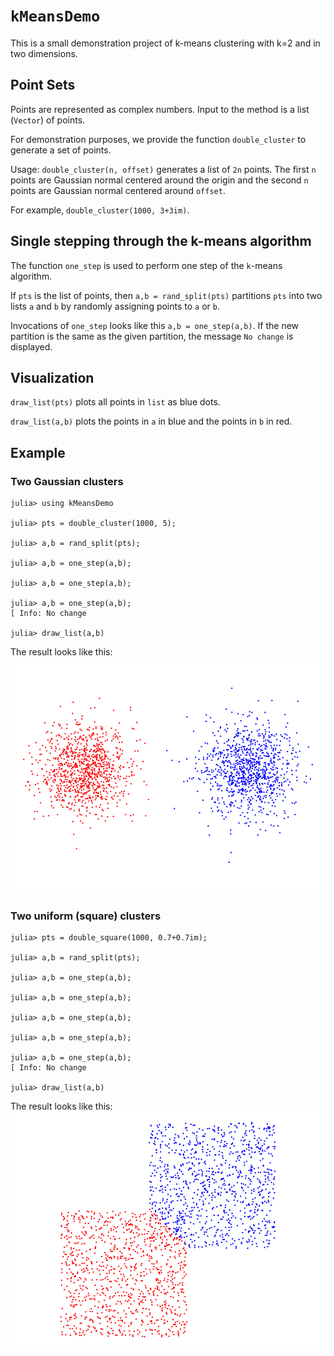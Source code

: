 # `kMeansDemo`

This is a small demonstration project of k-means clustering with k=2 and in two dimensions.

## Point Sets

Points are represented as complex numbers. Input to the method is a list (`Vector`) of points. 

For demonstration purposes, we provide the function `double_cluster` to generate a set of points. 

Usage: `double_cluster(n, offset)` generates a list of `2n` points. The first `n` points are
Gaussian normal centered around the origin and the second `n` points are Gaussian normal 
centered around `offset`. 

For example, `double_cluster(1000, 3+3im)`. 

## Single stepping through the k-means algorithm

The function `one_step` is used to perform one step of the `k`-means algorithm. 

If `pts` is the list of points, then `a,b = rand_split(pts)` partitions `pts` into two lists 
`a` and `b` by randomly assigning points to `a` or `b`.

Invocations of `one_step` looks like this `a,b = one_step(a,b)`. If the new partition 
is the same as the given partition, the message `No change` is displayed.

## Visualization

`draw_list(pts)` plots all points in `list` as blue dots.

`draw_list(a,b)` plots the points in `a` in blue and the points in `b` in red. 

## Example

### Two Gaussian clusters

```
julia> using kMeansDemo

julia> pts = double_cluster(1000, 5);

julia> a,b = rand_split(pts);

julia> a,b = one_step(a,b);

julia> a,b = one_step(a,b);

julia> a,b = one_step(a,b);
[ Info: No change

julia> draw_list(a,b)
```

The result looks like this: 
![](./example-1.png)

### Two uniform (square) clusters

```
julia> pts = double_square(1000, 0.7+0.7im);

julia> a,b = rand_split(pts);

julia> a,b = one_step(a,b);

julia> a,b = one_step(a,b);

julia> a,b = one_step(a,b);

julia> a,b = one_step(a,b);

julia> a,b = one_step(a,b);
[ Info: No change

julia> draw_list(a,b)
```

The result looks like this:
![](./example-2.png)
